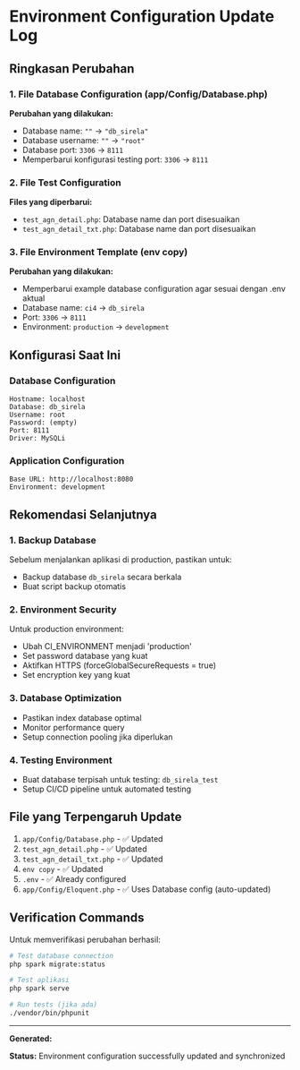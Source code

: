 # Environment Configuration Update Log

## Ringkasan Perubahan

### 1. File Database Configuration (app/Config/Database.php)
**Perubahan yang dilakukan:**
- Database name: `""` → `"db_sirela"`
- Database username: `""` → `"root"`
- Database port: `3306` → `8111`
- Memperbarui konfigurasi testing port: `3306` → `8111`

### 2. File Test Configuration
**Files yang diperbarui:**
- `test_agn_detail.php`: Database name dan port disesuaikan
- `test_agn_detail_txt.php`: Database name dan port disesuaikan

### 3. File Environment Template (env copy)
**Perubahan yang dilakukan:**
- Memperbarui example database configuration agar sesuai dengan .env aktual
- Database name: `ci4` → `db_sirela`
- Port: `3306` → `8111`
- Environment: `production` → `development`

## Konfigurasi Saat Ini

### Database Configuration
```
Hostname: localhost
Database: db_sirela
Username: root
Password: (empty)
Port: 8111
Driver: MySQLi
```

### Application Configuration
```
Base URL: http://localhost:8080
Environment: development
```

## Rekomendasi Selanjutnya

### 1. Backup Database
Sebelum menjalankan aplikasi di production, pastikan untuk:
- Backup database `db_sirela` secara berkala
- Buat script backup otomatis

### 2. Environment Security
Untuk production environment:
- Ubah CI_ENVIRONMENT menjadi 'production'
- Set password database yang kuat
- Aktifkan HTTPS (forceGlobalSecureRequests = true)
- Set encryption key yang kuat

### 3. Database Optimization
- Pastikan index database optimal
- Monitor performance query
- Setup connection pooling jika diperlukan

### 4. Testing Environment
- Buat database terpisah untuk testing: `db_sirela_test`
- Setup CI/CD pipeline untuk automated testing

## File yang Terpengaruh Update

1. `app/Config/Database.php` - ✅ Updated
2. `test_agn_detail.php` - ✅ Updated  
3. `test_agn_detail_txt.php` - ✅ Updated
4. `env copy` - ✅ Updated
5. `.env` - ✅ Already configured
6. `app/Config/Eloquent.php` - ✅ Uses Database config (auto-updated)

## Verification Commands

Untuk memverifikasi perubahan berhasil:

```bash
# Test database connection
php spark migrate:status

# Test aplikasi
php spark serve

# Run tests (jika ada)
./vendor/bin/phpunit
```

---
**Generated:** <?= date('Y-m-d H:i:s') ?>

**Status:** Environment configuration successfully updated and synchronized
